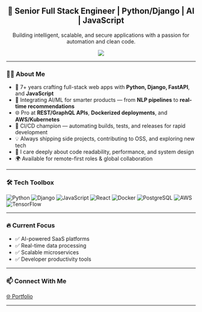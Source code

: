 <h2 align="center">🚀 Senior Full Stack Engineer | Python/Django | AI | JavaScript</h2>

<p align="center">
  Building intelligent, scalable, and secure applications with a passion for automation and clean code.
</p>
<p align="center">
  <a href="https://github.com/kaimatsuda29"><img
      src="https://readme-typing-svg.herokuapp.com/?lines=Senior%20Full%20Stack%20Engineer;Web%20and%20AI/ML%20master;Always%20learning%20new%20tech&font=Pacifico&center=true&width=650&height=120&color=58a6ff&vCenter=true&size=45%22"></a>
</p>

---

### 👨‍💻 About Me
- 🧠 7+ years crafting full-stack web apps with **Python, Django, FastAPI**, and **JavaScript**
- 🤖 Integrating AI/ML for smarter products — from **NLP pipelines** to **real-time recommendations**
- 🌐 Pro at **REST/GraphQL APIs**, **Dockerized deployments**, and **AWS/Kubernetes**
- 🧰 CI/CD champion — automating builds, tests, and releases for rapid development
- 💡 Always shipping side projects, contributing to OSS, and exploring new tech
- 🧭 I care deeply about code readability, performance, and system design
- 🌍 Available for remote-first roles & global collaboration

---

### 🛠️ Tech Toolbox
![Python](https://img.shields.io/badge/-Python-3776AB?style=flat-square&logo=python&logoColor=white)
![Django](https://img.shields.io/badge/-Django-092E20?style=flat-square&logo=django&logoColor=white)
![JavaScript](https://img.shields.io/badge/-JavaScript-F7DF1E?style=flat-square&logo=javascript&logoColor=black)
![React](https://img.shields.io/badge/-React-61DAFB?style=flat-square&logo=react&logoColor=black)
![Docker](https://img.shields.io/badge/-Docker-2496ED?style=flat-square&logo=docker&logoColor=white)
![PostgreSQL](https://img.shields.io/badge/-PostgreSQL-336791?style=flat-square&logo=postgresql&logoColor=white)
![AWS](https://img.shields.io/badge/-AWS-232F3E?style=flat-square&logo=amazon-aws&logoColor=white)
![TensorFlow](https://img.shields.io/badge/-TensorFlow-FF6F00?style=flat-square&logo=tensorflow&logoColor=white)

---

### 🔥 Current Focus
- ✅ AI-powered SaaS platforms  
- ✅ Real-time data processing  
- ✅ Scalable microservices  
- ✅ Developer productivity tools

---

### 📫 Connect With Me
[🌐 Portfolio](https://thomas-nynas.vercel.app) 

---
